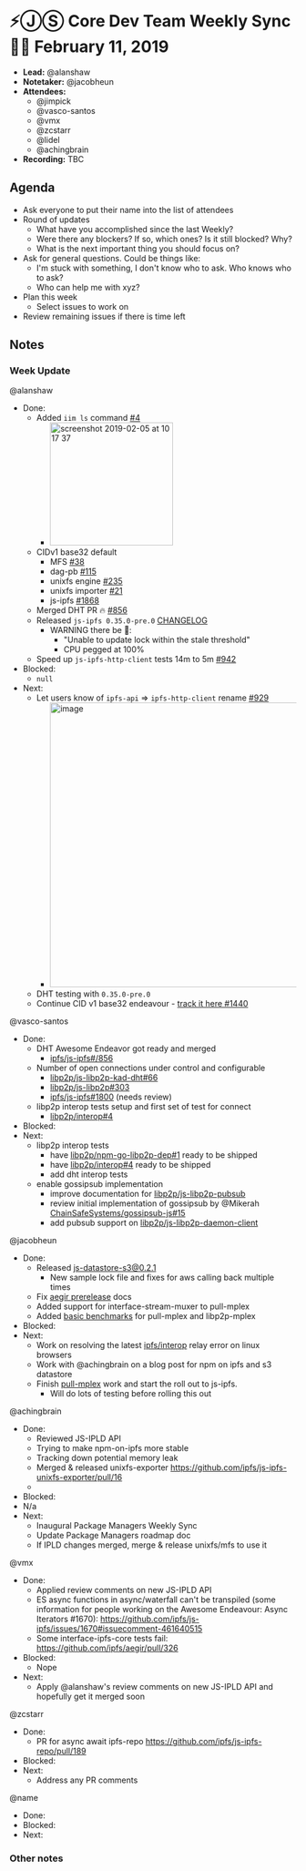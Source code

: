 # ⚡️ⒿⓈ Core Dev Team Weekly Sync 🙌🏽 February 11, 2019

- **Lead:** @alanshaw
- **Notetaker:** @jacobheun
- **Attendees:**
  - @jimpick
  - @vasco-santos
  - @vmx
  - @zcstarr
  - @lidel
  - @achingbrain
- **Recording:** TBC

## Agenda

- Ask everyone to put their name into the list of attendees
- Round of updates
  - What have you accomplished since the last Weekly?
  - Were there any blockers? If so, which ones? Is it still blocked? Why?
  - What is the next important thing you should focus on?
- Ask for general questions. Could be things like:
  - I'm stuck with something, I don't know who to ask. Who knows who to ask?
  - Who can help me with xyz?
- Plan this week
  - Select issues to work on
- Review remaining issues if there is time left

## Notes

### Week Update

@alanshaw
- Done:
    - Added `iim ls` command [#4](https://github.com/alanshaw/iim/issues/4#issuecomment-460587508)
        - <img width="216" alt="screenshot 2019-02-05 at 10 17 37" src="https://user-images.githubusercontent.com/152863/52267509-1ab95280-2931-11e9-94a7-c72c327a53fb.png">
    - CIDv1 base32 default
        - MFS [#38](https://github.com/ipfs/js-ipfs-mfs/pull/38)
        - dag-pb [#115](https://github.com/ipld/js-ipld-dag-pb/pull/115)
        - unixfs engine [#235](https://github.com/ipfs/js-ipfs-unixfs-engine/pull/235)
        - unixfs importer [#21](https://github.com/ipfs/js-ipfs-unixfs-importer/pull/21)
        - js-ipfs [#1868](https://github.com/ipfs/js-ipfs/pull/1868)
    - Merged DHT PR 🔥 [#856](https://github.com/ipfs/js-ipfs/pull/856)
    - Released `js-ipfs 0.35.0-pre.0` [CHANGELOG](https://github.com/ipfs/js-ipfs/blob/master/CHANGELOG.md#0350-pre0-2019-02-11)
        - WARNING there be 🐉:
            - "Unable to update lock within the stale threshold"
            - CPU pegged at 100%
    - Speed up `js-ipfs-http-client` tests 14m to 5m [#942](https://github.com/ipfs/js-ipfs-http-client/pull/942)
- Blocked:
    - `null`
- Next:
    - Let users know of `ipfs-api` => `ipfs-http-client` rename [#929](https://github.com/ipfs/js-ipfs-http-client/issues/929)
        - <img width="500" alt="image" src="https://user-images.githubusercontent.com/1211152/52558871-045d3c00-2df4-11e9-890a-c14cf88949ac.png">
    - DHT testing with `0.35.0-pre.0`
    - Continue CID v1 base32 endeavour - [track it here #1440](https://github.com/ipfs/js-ipfs/issues/1440#issuecomment-461049347)

@vasco-santos
- Done:
  - DHT Awesome Endeavor got ready and merged
    - [ipfs/js-ipfs#/856](https://github.com/ipfs/js-ipfs/pull/856)
  - Number of open connections under control and configurable
    - [libp2p/js-libp2p-kad-dht#66](https://github.com/libp2p/js-libp2p-kad-dht/pull/66)
    - [libp2p/js-libp2p#303](https://github.com/libp2p/js-libp2p/pull/303)
    - [ipfs/js-ipfs#1800](https://github.com/ipfs/js-ipfs/pull/1800) (needs review)
  - libp2p interop tests setup and first set of test for connect
    - [libp2p/interop#4](https://github.com/libp2p/interop/pull/4)
- Blocked: 
- Next:
  - libp2p interop tests
    - have [libp2p/npm-go-libp2p-dep#1](https://github.com/libp2p/npm-go-libp2p-dep/pull/1) ready to be shipped
    - have [libp2p/interop#4](https://github.com/libp2p/interop/pull/4) ready to be shipped
    - add dht interop tests
  - enable gossipsub implementation
    - improve documentation for [libp2p/js-libp2p-pubsub](https://github.com/libp2p/js-libp2p-pubsub)
    - review initial implementation of gossipsub by @Mikerah [ChainSafeSystems/gossipsub-js#15](https://github.com/ChainSafeSystems/gossipsub-js/pull/15)
    - add pubsub support on [libp2p/js-libp2p-daemon-client](https://github.com/libp2p/js-libp2p-daemon-client)
    
@jacobheun
- Done:
  - Released [js-datastore-s3@0.2.1](https://github.com/ipfs/js-datastore-s3/blob/master/CHANGELOG.md#021-2019-02-07)
    - New sample lock file and fixes for aws calling back multiple times
  - Fix [aegir prerelease](https://github.com/ipfs/aegir/pull/322/files) docs  
  - Added support for interface-stream-muxer to pull-mplex
  - Added [basic benchmarks](https://github.com/libp2p/pull-mplex/tree/feat/interface/benchmarks) for pull-mplex and libp2p-mplex
- Blocked:
- Next:   
  - Work on resolving the latest [ipfs/interop](https://github.com/ipfs/interop/pull/51#issuecomment-457632477) relay error on linux browsers
  - Work with @achingbrain on a blog post for npm on ipfs and s3 datastore
  - Finish [pull-mplex](https://github.com/libp2p/pull-mplex/pull/6) work and start the roll out to js-ipfs.
    - Will do lots of testing before rolling this out

@achingbrain
- Done:
  - Reviewed JS-IPLD API
  - Trying to make npm-on-ipfs more stable
  - Tracking down potential memory leak
  - Merged & released unixfs-exporter https://github.com/ipfs/js-ipfs-unixfs-exporter/pull/16
  - 
- Blocked:
 - N/a
- Next:
  - Inaugural Package Managers Weekly Sync
  - Update Package Managers roadmap doc
  - If IPLD changes merged, merge & release unixfs/mfs to use it


@vmx
- Done:
  - Applied review comments on new JS-IPLD API
  - ES async functions in async/waterfall can't be transpiled (some information for people working on the  Awesome Endeavour: Async Iterators #1670): https://github.com/ipfs/js-ipfs/issues/1670#issuecomment-461640515
  - Some interface-ipfs-core tests fail: https://github.com/ipfs/aegir/pull/326
- Blocked:
  - Nope
- Next:
  - Apply @alanshaw's review comments on new JS-IPLD API and hopefully get it merged soon
  
  
@zcstarr
- Done:
	- PR for async await ipfs-repo https://github.com/ipfs/js-ipfs-repo/pull/189
- Blocked:
- Next:
	- Address any PR comments

@name
- Done:
- Blocked:
- Next:

### Other notes
 
<!-- After each call, the notetaker submits a PR to ipfs/team-mgmt to store the notes on the meeting-notes folder -->
